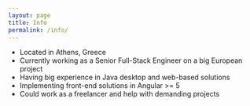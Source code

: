 ```yaml
---
layout: page
title: Info
permalink: /info/
---
```

<div id="info-wrapper">
<ul>
<li>Located in Athens, Greece</li>
<li>Currently working as a Senior Full-Stack Engineer on a big European project</li>
<li>Having big experience in Java desktop and web-based solutions</li>
<li>Implementing front-end solutions in Angular >= 5</li>
<li>Could work as a freelancer and help with demanding projects</li>
</ul>
</div>